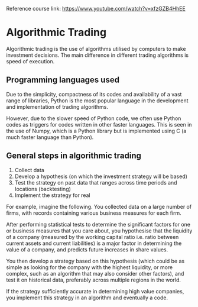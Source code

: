 Reference course link: https://www.youtube.com/watch?v=xfzGZB4HhEE
# Algorithmic Trading
Algorithmic trading is the use of algorithms utilised by computers to make investment decisions. The main difference in different trading algorithms is speed of execution.

## Programming languages used
Due to the simplicity, compactness of its codes and availability of a vast range of libraries, Python is the most popular language in the development and implementation of trading algorithms.

However, due to the slower speed of Python code, we often use Python codes as triggers for codes written in other faster languages. This is seen in the use of Numpy, which is a Python library but is implemented using C (a much faster language than Python).

## General steps in algorithmic trading
1. Collect data
2. Develop a hypothesis (on which the investment strategy will be based)
3. Test the strategy on past data that ranges across time periods and locations
   (backtesting)
4. Implement the strategy for real

For example, imagine the following. You collected data on a large number of firms, with records containing various business measures for each firm.

After performing statistical tests to determine the significant factors for one or business measures that you care about, you hypothesise that the liquidity of a company (measured by the working capital ratio i.e. ratio between current assets and current liabilities) is a major factor in determining the value of a company, and predicts future increases in share values.

You then develop a strategy based on this hypothesis (which could be as simple as looking for the company with the highest liquidity, or more complex, such as an algorithm that may also consider other factors), and test it on historical data, preferably across multiple regions in the world.

If the strategy sufficiently accurate in determining high value companies, you implement this strategy in an algorithm and eventually a code.
